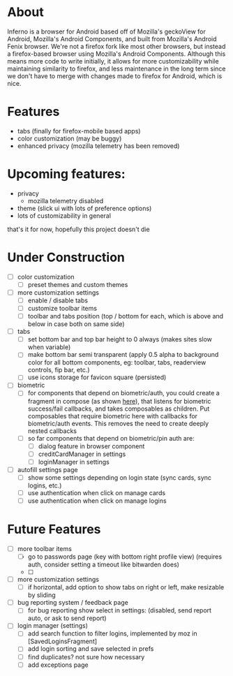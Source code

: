 # About

Inferno is a browser for Android based off of Mozilla's geckoView for Android, Mozilla's Android
Components, and built from Mozilla's Android Fenix browser. We're not a firefox fork like most other
browsers, but instead a firefox-based browser using Mozilla's Android Components. Although this
means more code to write initially, it allows for more customizability while maintaining similarity
to firefox, and less maintenance in the long term since we don't have to merge with changes made to
firefox for Android, which is nice.

# Features

- tabs (finally for firefox-mobile based apps)
- color customization (may be buggy)
- enhanced privacy (mozilla telemetry has been removed)

# Upcoming features:

- privacy
    - mozilla telemetry disabled
- theme (slick ui with lots of preference options)
- lots of customizability in general

that's it for now, hopefully this project doesn't die

# Under Construction

- [ ] color customization
    - [ ] preset themes and custom themes
- [ ] more customization settings
    - [ ] enable / disable tabs
    - [ ] customize toolbar items
    - [ ] toolbar and tabs position (top / bottom for each, which is above and below in case both on
      same side)
- [ ] tabs
    - [ ] set bottom bar and top bar height to 0 always (makes sites slow when variable)
    - [ ] make bottom bar semi transparent (apply 0.5 alpha to background color for all bottom
      components, eg: toolbar, tabs, readerview controls, fip bar, etc.)
    - [ ] use icons storage for favicon square (persisted)
- [ ] biometric
    - [ ] for components that depend on biometric/auth, you could create a fragment in
      compose (as shown [here](https://stackoverflow.com/a/71480760/14642303)), that listens for
      biometric success/fail callbacks, and takes composables as children. Put composables that
      require biometric here with callbacks for biometric/auth events. This removes the need to
      create deeply nested callbacks
    - [ ] so far components that depend on biometric/pin auth are:
      - [ ] dialog feature in browser component
      - [ ] creditCardManager in settings
      - [ ] loginManager in settings
- [ ] autofill settings page
    - [ ] show some settings depending on login state (sync cards, sync logins, etc.)
    - [ ] use authentication when click on manage cards
    - [ ] use authentication when click on manage logins

# Future Features
- [ ] more toolbar items
    - [ ] go to passwords page (key with bottom right profile view) (requires auth, consider setting
      a timeout like bitwarden does)
    - [ ] 
- [ ] more customization settings
    - [ ] if horizontal, add option to show tabs on right or left, make resizable by sliding
- [ ] bug reporting system / feedback page
    - [ ] for bug reporting show select in settings: (disabled, send report auto, or ask to send
      report)
- [ ] login manager (settings)
  - [ ] add search function to filter logins, implemented by moz in [SavedLoginsFragment]
  - [ ] add login sorting and save selected in prefs
  - [ ] find duplicates? not sure how necessary
  - [ ] add exceptions page